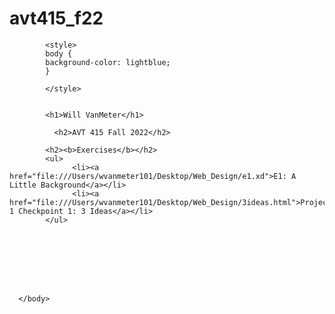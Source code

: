 # avt415_f22
<!DOCTYPE html>
<html>
      <head>
      <meta charset="utf-8">
      <title>Will VanMeter</title>
      <link rel="stylesheet" href="main.css">
      </head>
      <body>

            <style>
            body {
            background-color: lightblue;
            }

            </style>


            <h1>Will VanMeter</h1>

              <h2>AVT 415 Fall 2022</h2>

            <h2><b>Exercises</b></h2>
            <ul>
                  <li><a href="file:///Users/wvanmeter101/Desktop/Web_Design/e1.xd">E1: A Little Background</a></li>
                  <li><a href="file:///Users/wvanmeter101/Desktop/Web_Design/3ideas.html">Project 1 Checkpoint 1: 3 Ideas</a></li>
            </ul>








      </body>
</html>

